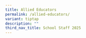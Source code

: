 ```yaml
---
title: Allied Educators
permalink: /allied-educators/
variant: tiptap
description: ""
third_nav_title: School Staff 2025
---
```

<p></p>